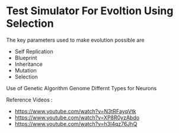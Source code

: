 # Test Simulator For Evoltion Using Selection 

The key parameters used to make evolution possible are
* Self Replication
* Blueprint
* Inheritance
* Mutation 
* Selection

Use of Genetic Algorithm 
Genome
Differnt Types for Neurons

Reference Videos : 
* https://www.youtube.com/watch?v=N3tRFayqVtk
* https://www.youtube.com/watch?v=XP8R0yzAbdo
* https://www.youtube.com/watch?v=h3l4qz76JhQ